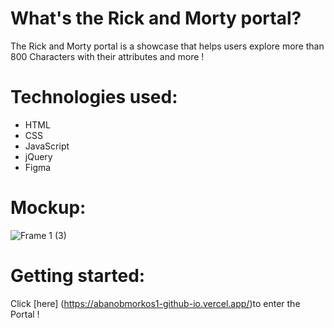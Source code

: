 # What's the Rick and Morty portal?
The Rick and Morty portal is a showcase that helps users explore more than 800 Characters with their attributes and more !

# Technologies used:
* HTML 
* CSS
* JavaScript
* jQuery
* Figma

# Mockup:

![Frame 1 (3)](https://github.com/abanobmorkos1/abanobmorkos1.github.io/assets/125706329/29df0335-a782-4629-8eae-f0df031b3c1d)


# Getting started:

Click [here] (https://abanobmorkos1-github-io.vercel.app/)to enter the Portal !
